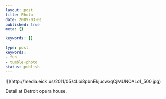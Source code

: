 ```yaml
---
layout: post
title: Photo
date: 2009-03-01
published: true
meta: {}

keywords: []

type: post
keywords:
- fun
- tumble-photo
status: publish
---
```

<div class="figure">            ![](http://media.eick.us/2011/05/4Lbi8pbnEkjucwxqCjMUNOALo1_500.jpg)        </div>

Detail at Detroit opera house.

